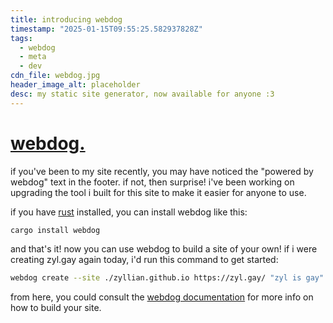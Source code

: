 ```yaml
---
title: introducing webdog
timestamp: "2025-01-15T09:55:25.582937828Z"
tags:
  - webdog
  - meta
  - dev
cdn_file: webdog.jpg
header_image_alt: placeholder
desc: my static site generator, now available for anyone :3
---
```


# [webdog.](https://webdog.zyl.gay)

if you've been to my site recently, you may have noticed the "powered by webdog" text in the footer. if not, then surprise! i've been working on upgrading the tool i built for this site to make it easier for anyone to use.

if you have [rust](https://rust-lang.org) installed, you can install webdog like this:

```sh
cargo install webdog
```

and that's it! now you can use webdog to build a site of your own! if i were creating zyl.gay again today, i'd run this command to get started:

```sh
webdog create --site ./zyllian.github.io https://zyl.gay/ "zyl is gay" --cdn-url https://i.zyl.gay/
```

from here, you could consult the [webdog documentation](https://webdog.zyl.gay/docs/) for more info on how to build your site.
